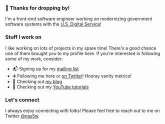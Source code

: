 ### 👋 Thanks for dropping by!

I'm a front-end software engineer working on modernizing government software systems with the [U.S. Digital Service](https://usds.gov)!

### Stuff I work on

I like working on lots of projects in my spare time! There's a good chance one of them brought you to my profile here. If you're interested in following some of my work, consider:

- 📬 Signing up for my [mailing list](https://typeofnan.dev/subscribe)
- ➕ Following me here or [on Twitter](https://twitter.com/intent/follow?screen_name=nas5w)! Hooray vanity metrics!
- 📝 Checking out [my blog](https://typeofnan.dev)
- 🎥 Checking out my [YouTube tutorials](http://youtube.com/c/devtutsco)

### Let's connect

I always enjoy connecting with folks! Please feel free to reach out to me on Twitter [@nas5w](https://twitter.com/nas5w).
